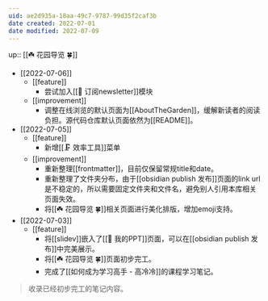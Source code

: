 ```yaml
---
uid: ae2d935a-18aa-49c7-9787-99d35f2caf3b
date created: 2022-07-01
date modified: 2022-07-09
---
```


up:: [[☘️ 花园导览 🍀]]

- [[2022-07-06]]
	- [[feature]]
		- 尝试加入[[📩 订阅newsletter]]模块
	- [[improvement]]
		- 调整在线浏览的默认页面为[[AboutTheGarden]]，缓解新读者的阅读负担。源代码仓库默认页面依然为[[README]]。
- [[2022-07-05]]
	- [[feature]]
		- 新增[[🗜 效率工具]]菜单
	- [[improvement]]
		- 重新整理[[frontmatter]]，目前仅保留常规title和date。
		- 重新整理了文件夹分布，由于[[obsidian publish 发布]]页面的link url是不稳定的，所以需要固定文件夹和文件名，避免别人引用本库相关页面失效。
		- 将[[☘️ 花园导览 🍀]]相关页面进行美化排版，增加emoji支持。
- [[2022-07-03]]
	- [[feature]]
		- 将[[slidev]]嵌入了[[🎥 我的PPT]]页面，可以在[[obsidian publish 发布]]中完美展示。
		- 将[[☘️ 花园导览 🍀]]页面初步完工。
		- 完成了[[如何成为学习高手 - 高冷冷]]的课程学习笔记。

> 收录已经初步完工的笔记内容。
